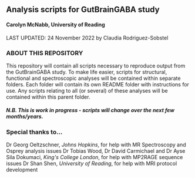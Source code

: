 ## Analysis scripts for GutBrainGABA study 
#### Carolyn McNabb, University of Reading
LAST UPDATED: 24 November 2022 by Claudia Rodriguez-Sobstel

### ABOUT THIS REPOSITORY
 This repository will contain all scripts necessary to reproduce output from the GutBrainGABA study. To make life easier,  scripts for structural, functional and spectroscopic analyses will be contained within separate folders. Each folder will contain its own README folder with instructions for use. Any scripts relating to all (or several) of these analyses will be contained within this parent folder.
 
##### N.B. This is work in progress - scripts *will* change over the next few months/years.

### Special thanks to...
Dr Georg Oeltzschner, *Johns Hopkins*, for help with MR Spectroscopy and Osprey analysis issues
Dr Tobias Wood, Dr David Carmichael and Dr Ayse Sila Dokumaci, *King's College London*, for help with MP2RAGE sequence issues
Dr Shan Shen, *University of Reading*, for help with MRI protocol development
